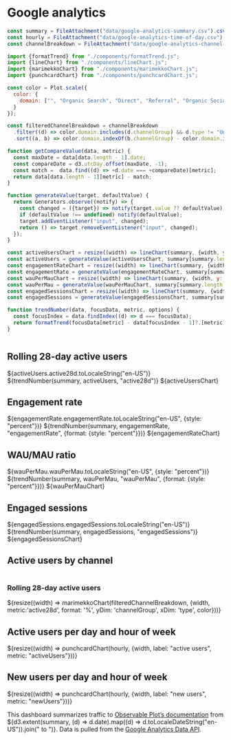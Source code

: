 # Google analytics

```js
const summary = FileAttachment("data/google-analytics-summary.csv").csv({typed: true});
const hourly = FileAttachment("data/google-analytics-time-of-day.csv").csv({typed: true});
const channelBreakdown = FileAttachment("data/google-analytics-channel-breakdown.csv").csv({typed: true});
```

```js
import {formatTrend} from "./components/formatTrend.js";
import {lineChart} from "./components/lineChart.js";
import {marimekkoChart} from "./components/marimekkoChart.js";
import {punchcardChart} from "./components/punchcardChart.js";
```

```js
const color = Plot.scale({
  color: {
    domain: ["", "Organic Search", "Direct", "Referral", "Organic Social", "Unassigned"]
  }
});

const filteredChannelBreakdown = channelBreakdown
  .filter((d) => color.domain.includes(d.channelGroup) && d.type != "Unknown" && d.channelGroup !== 'Unassigned')
  .sort((a, b) => color.domain.indexOf(b.channelGroup) - color.domain.indexOf(a.channelGroup));

function getCompareValue(data, metric) {
  const maxDate = data[data.length - 1].date;
  const compareDate = d3.utcDay.offset(maxDate, -1);
  const match =  data.find((d) => +d.date === +compareDate)[metric];
  return data[data.length - 1][metric] - match;
}
```

<style type="text/css">

.crop {
  padding-bottom: 0;
  overflow: hidden;
}

</style>

```js
function generateValue(target, defaultValue) {
  return Generators.observe((notify) => {
    const changed = ({target}) => notify(target.value ?? defaultValue);
    if (defaultValue !== undefined) notify(defaultValue);
    target.addEventListener("input", changed);
    return () => target.removeEventListener("input", changed);
  });
}

const activeUsersChart = resize((width) => lineChart(summary, {width, y: "active28d"}));
const activeUsers = generateValue(activeUsersChart, summary[summary.length - 1]);
const engagementRateChart = resize((width) => lineChart(summary, {width, y: "engagementRate", percent: true}));
const engagementRate = generateValue(engagementRateChart, summary[summary.length - 1]);
const wauPerMauChart = resize((width) => lineChart(summary, {width, y: "wauPerMau", percent: true}));
const wauPerMau = generateValue(wauPerMauChart, summary[summary.length - 1]);
const engagedSessionsChart = resize((width) => lineChart(summary, {width, y: "engagedSessions"}));
const engagedSessions = generateValue(engagedSessionsChart, summary[summary.length - 1]);
```

```js
function trendNumber(data, focusData, metric, options) {
  const focusIndex = data.findIndex((d) => d === focusData);
  return formatTrend(focusData[metric] - data[focusIndex - 1]?.[metric], options);
}
```

<div class="grid grid-cols-4">
  <div class="card crop">
    <h2>Rolling 28-day active users</h2>
    <span class="big">${activeUsers.active28d.toLocaleString("en-US")}</span>
    ${trendNumber(summary, activeUsers, "active28d")}
    ${activeUsersChart}
  </div>
  <div class="card crop">
    <h2>Engagement rate</h2>
    <span class="big">${engagementRate.engagementRate.toLocaleString("en-US", {style: "percent"})}</span>
    ${trendNumber(summary, engagementRate, "engagementRate", {format: {style: "percent"}})}
    ${engagementRateChart}
  </div>
  <div class="card crop">
    <h2>WAU/MAU ratio</h2>
    <span class="big">${wauPerMau.wauPerMau.toLocaleString("en-US", {style: "percent"})}</span>
    ${trendNumber(summary, wauPerMau, "wauPerMau", {format: {style: "percent"}})}
    ${wauPerMauChart}
  </div>
  <div class="card crop">
    <h2>Engaged sessions</h2>
    <span class="big">${engagedSessions.engagedSessions.toLocaleString("en-US")}</span>
    ${trendNumber(summary, engagedSessions, "engagedSessions")}
    ${engagedSessionsChart}
  </div>
</div>

<div class="grid grid-cols-2" style="grid-auto-rows: auto;">
  <div class="card grid-rowspan-4" style="max-width: none; display: flex; flex-direction: column;">
    <h2>Active users by channel</h2>
    <h3>Rolling 28-day active users</h3>
    <div style="flex-grow: 1;">${resize((width) => marimekkoChart(filteredChannelBreakdown, {width, metric:'active28d', format: '%', yDim: 'channelGroup', xDim: 'type', color}))}</div>
  </div>
  <div class="card grid-rowspan-2">
    <h2>Active users per day and hour of week</h2>
    ${resize((width) => punchcardChart(hourly, {width, label: "active users", metric: "activeUsers"}))}
  </div>
  <div class="card grid-rowspan-2">
    <h2>New users per day and hour of week</h2>
    ${resize((width) => punchcardChart(hourly, {width, label: "new users", metric: "newUsers"}))}
  </div>
</div>

<p>This dashboard summarizes traffic to <a href="https://observablehq.com/plot/">Observable Plot’s documentation</a> from ${d3.extent(summary, (d) => d.date).map((d) => d.toLocaleDateString("en-US")).join(" to ")}. Data is pulled from the <a href="https://developers.google.com/analytics/devguides/reporting/data/v1/quickstart-client-libraries">Google Analytics Data API</a>.</p>
